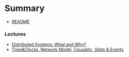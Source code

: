 # Summary
* [README](README.md)
### Lectures
* [Distributed Systems: What and Why?](lecture01.md)
* [Time&Clocks, Network Model, Causality ,State & Events](lecture02.md)
